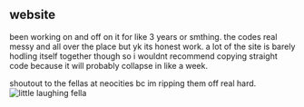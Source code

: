 ##  website
been working on and off on it for like 3 years or smthing. the codes real messy and all over the place but yk its honest work. a lot of the site is barely hodling itself together though so i wouldnt recommend copying straight code because it will probably collapse in like a week.

shoutout to the fellas at neocities bc im ripping them off real hard.
![little laughing fella](https://media.giphy.com/media/v1.Y2lkPTc5MGI3NjExMmk3cGc2NnU3b28yYmV0Y21kamkxZmM3Mjg0bnM1YjVkem5vMzdyaiZlcD12MV9pbnRlcm5hbF9naWZfYnlfaWQmY3Q9cw/qootpuHaDtmXZCSIiO/giphy.gif)
